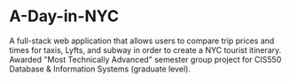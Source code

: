 # A-Day-in-NYC
A full-stack web application that allows users to compare trip prices and times for taxis, Lyfts, and subway in order to create a NYC tourist itinerary. Awarded "Most Technically Advanced" semester group project for CIS550 Database & Information Systems (graduate level).
